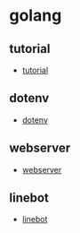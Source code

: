# golang

## tutorial
- [tutorial](./workspace/tutorial)

## dotenv
- [dotenv](./workspace/dotenv)

## webserver
- [webserver](./workspace/webserver)

## linebot
- [linebot](./workspace/linebot)
